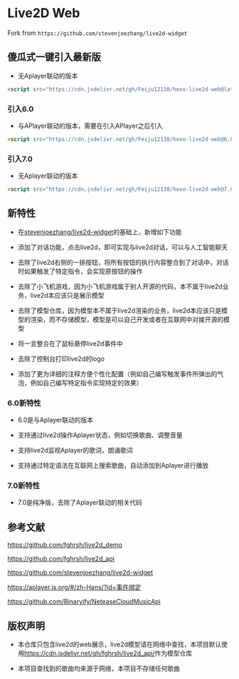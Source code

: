 
# Live2D Web

Fork from `https://github.com/stevenjoezhang/live2d-widget`

## 傻瓜式一键引入最新版

- 无Aplayer联动的版本

``` html
<script src="https://cdn.jsdelivr.net/gh/Feiju12138/hexo-live2d-web@latest/autoload.js"></script>
```

### 引入6.0

- 与APlayer联动的版本，需要在引入APlayer之后引入

``` html
<script src="https://cdn.jsdelivr.net/gh/Feiju12138/hexo-live2d-web@6.0/autoload.js"></script>
```

### 引入7.0

- 无Aplayer联动的版本

``` html
<script src="https://cdn.jsdelivr.net/gh/Feiju12138/hexo-live2d-web@7.0/autoload.js"></script>
```

## 新特性

- 在[stevenjoezhang/live2d-widget](https://github.com/stevenjoezhang/live2d-widget)的基础上，新增如下功能

- 添加了对话功能，点击live2d，即可实现与live2d对话，可以与人工智能聊天
- 去除了live2d右侧的一排按钮，将所有按钮的执行内容整合到了对话中，对话时如果触发了特定指令，会实现原按钮的操作
- 去除了小飞机游戏，因为小飞机游戏属于别人开源的代码，本不属于live2d业务，live2d本应该只是展示模型
- 去除了模型仓库，因为模型本不属于live2d渲染的业务，live2d本应该只是模型的渲染，而不存储模型，模型是可以自己开发或者在互联网中对接开源的模型
- 将一言整合在了鼠标悬停live2d事件中
- 去除了控制台打印live2d的logo
- 添加了更为详细的注释方便个性化配置（例如自己编写触发事件所弹出的气泡，例如自己编写特定指令实现特定的效果）

### 6.0新特性

- 6.0是与Aplayer联动的版本

- 支持通过live2d操作Aplayer状态，例如切换歌曲、调整音量
- 支持live2d监视Aplayer的歌词，朗诵歌词
- 支持通过特定语法在互联网上搜索歌曲，自动添加到Aplayer进行播放

### 7.0新特性

- 7.0是纯净版，去除了Aplayer联动的相关代码

## 参考文献

<https://github.com/fghrsh/live2d_demo>

<https://github.com/fghrsh/live2d_api>

<https://github.com/stevenjoezhang/live2d-widget>

<https://aplayer.js.org/#/zh-Hans/?id=事件绑定>

<https://github.com/Binaryify/NeteaseCloudMusicApi>

## 版权声明

- 本仓库只包含live2d的web展示，live2d模型请在网络中查找，本项目默认使用<https://cdn.jsdelivr.net/gh/fghrsh/live2d_api/>作为模型仓库

- 本项目查找到的歌曲均来源于网络，本项目不存储任何歌曲
